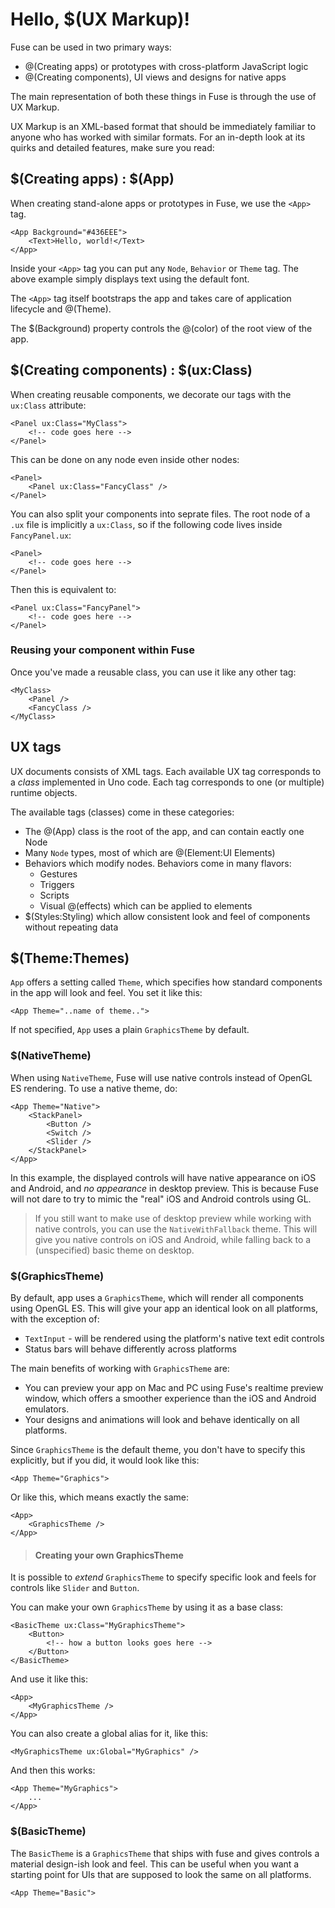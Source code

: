 # Hello, $(UX Markup)!

Fuse can be used in two primary ways:

* @(Creating apps) or prototypes with cross-platform JavaScript logic
* @(Creating components), UI views and designs for native apps

The main representation of both these things in Fuse is through the use of UX Markup.

UX Markup is an XML-based format that should be immediately familiar to anyone who has
worked with similar formats. For an in-depth look at its quirks and detailed features, make
sure you read:

<!-- * TODO: Links to detailed UX specs -->


## $(Creating apps) : $(App)

When creating stand-alone apps or prototypes in Fuse, we use the `<App>` tag.

	<App Background="#436EEE">
		<Text>Hello, world!</Text>
	</App>

Inside your `<App>` tag you can put any `Node`, `Behavior` or `Theme` tag. The above example
simply displays text using the default font.

The `<App>` tag itself bootstraps the app and takes care of application lifecycle and @(Theme).

The $(Background) property controls the @(color) of the root view of the app.

<!-- > ### $(Lifecycle) events

TODO: Details on lifecycle events available on App -->


## $(Creating components) : $(ux:Class)

<!--
TODO: Focus on the humane way with a file for each component
TODO: Put ux:Class in separate sub topic -->

When creating reusable components, we decorate our tags with the `ux:Class`
attribute:

	<Panel ux:Class="MyClass">
		<!-- code goes here -->
	</Panel>

This can be done on any node even inside other nodes:

	<Panel>
		<Panel ux:Class="FancyClass" />
	</Panel>

You can also split your components into seprate files. The root node of a `.ux` file is implicitly a `ux:Class`,
so if the following code lives inside `FancyPanel.ux`:

	<Panel>
		<!-- code goes here -->
	</Panel>

Then this is equivalent to:

	<Panel ux:Class="FancyPanel">
		<!-- code goes here -->
	</Panel>

### Reusing your component within Fuse

Once you've made a reusable class, you can use it like any other tag:

	<MyClass>
		<Panel />
		<FancyClass />
	</MyClass>

<!-- ### Using your component in a native iOS (Xcode) app
TODO: Link to @(learn-iOS)
TODO: Add info on this -->

<!--  ### Using your component in a native Android Studio app
TODO: Link to @(learn-Android)
TODO: Add info on that -->

## UX tags

UX documents consists of XML tags. Each available UX tag corresponds to a *class* implemented in Uno code. Each tag corresponds to one (or multiple) runtime objects.

The available tags (classes) come in these categories:

* The @(App) class is the root of the app, and can contain eactly one Node
* Many `Node` types, most of which are @(Element:UI Elements)
* Behaviors which modify nodes. Behaviors come in many flavors:
  * Gestures
  * Triggers
  * Scripts
  * Visual @(effects) which can be applied to elements
* $(Styles:Styling) which allow consistent look and feel of components without repeating data

## $(Theme:Themes)

`App` offers a setting called `Theme`, which specifies how standard components in
the app will look and feel. You set it like this:

	<App Theme="..name of theme..">

If not specified, `App` uses a plain `GraphicsTheme` by default.

### $(NativeTheme)

When using `NativeTheme`, Fuse will use native controls instead of OpenGL ES rendering. To use a native theme, do:

	<App Theme="Native">
		<StackPanel>
			<Button />
			<Switch />
			<Slider />
		</StackPanel>
	</App>

In this example, the displayed controls will have native appearance on iOS and Android, and *no appearance* in desktop preview. This is because Fuse will not dare to try to mimic the "real" iOS and Android controls using GL.

> If you still want to make use of desktop preview while working with native controls, you can use the `NativeWithFallback` theme. This will give you native controls on iOS and Android, while falling back to a (unspecified) basic theme on desktop.

### $(GraphicsTheme)

By default, app uses a `GraphicsTheme`, which will render all components using
OpenGL ES. This will give your app an identical look on all platforms, with the
exception of:

* `TextInput` - will be rendered using the platform's native text edit controls
* Status bars will behave differently across platforms

The main benefits of working with `GraphicsTheme` are:

* You can preview your app on Mac and PC using Fuse's realtime preview window,
  which offers a smoother experience than the iOS and Android emulators.
* Your designs and animations will look and behave identically on all platforms.

Since `GraphicsTheme` is the default theme, you don't have to specify this explicitly,
but if you did, it would look like this:

	<App Theme="Graphics">

Or like this, which means exactly the same:

	<App>
		<GraphicsTheme />
	</App>

> #### Creating your own GraphicsTheme
<!-- TODO: Concider moving to Styling and resources chapter -->

It is possible to *extend* `GraphicsTheme` to specify specific
look and feels for controls like `Slider` and `Button`.

You can make your own `GraphicsTheme` by using it as a base class:

	<BasicTheme ux:Class="MyGraphicsTheme">
		<Button>
			<!-- how a button looks goes here -->
		</Button>
	</BasicTheme>

And use it like this:

	<App>
		<MyGraphicsTheme />
	</App>

You can also create a global alias for it, like this:

	<MyGraphicsTheme ux:Global="MyGraphics" />

And then this works:

	<App Theme="MyGraphics">
		...
	</App>

### $(BasicTheme)

The `BasicTheme` is a `GraphicsTheme` that ships with fuse and gives controls a
material design-ish look and feel. This can be useful when you want a starting
point for UIs that are supposed to look the same on all platforms.

	<App Theme="Basic">
